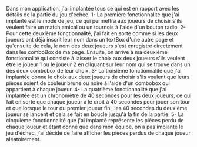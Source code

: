 Dans mon application, j'ai implantée tous ce qui est en rapport avec les détails de la partie du jeu d'échec.
1- La première fonctionnalité que j'ai implanté est le mode de jeu, ce qui permettra aux joueurs de choisir s'ils veulent faire un match amical ou un tournois à l'aide d'un bouton radio.
2- Pour cette deuxième fonctionnalité, j'ai fait en sorte comme si les deux joueurs ont déjà inscrit leur nom dans un textBox d'une autre page et qu'ensuite de cela, le nom des deux joueurs s'est enregistré directement dans les comboBox de ma page. Ensuite, on arrive à ma deuxième fonctionnalité qui consiste à laisser le choix aux deux joueurs s'ils veulent être le joueur 1 ou le joueur 2 en cliquant sur leur nom qui se trouve dans un des deux combobox de leur choix.
3- La troisième fonctionnalité que j'ai implantée donne le choix aux deux joueurs de choisir s'ils veulent que leurs pièces soient de couleur brune ou noire à l'aide d'un combobox qui appartient à chaque joueur.
4- La quatrième fonctionnalité que j'ai implantée est un chronomètre de 40 secondes pour les deux joueurs, ce qui fait en sorte que chaque joueur a le droit à 40 secondes pour jouer son tour et que lorsque le tour du premier joueur fini, les 40 secondes du deuxième joueur se lancent et cela se fait en boucle jusqu'à la fin de la partie.
5- La cinquième fonctionnalité que j'ai implanté représente les pièces perdu de chaque joueur et étant donné que dans mon équipe, on a pas implanté le jeu d'échec, j'ai décidé de faire afficher les pièces perdus de chaque joueur aléatoirement.
